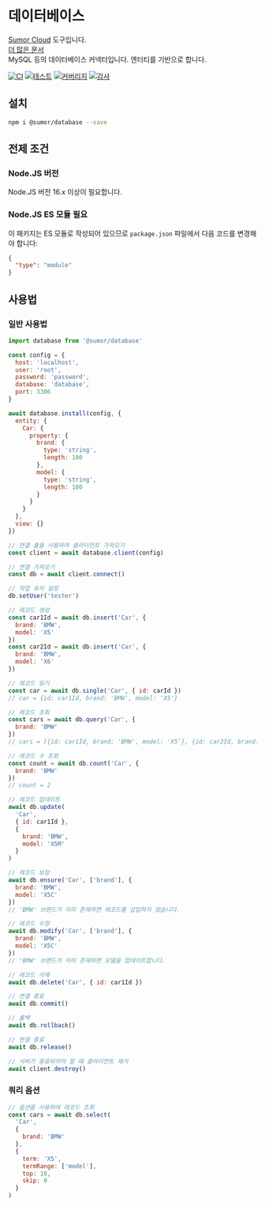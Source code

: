 # 데이터베이스

[Sumor Cloud](https://sumor.cloud) 도구입니다.  
[더 많은 문서](https://sumor.cloud/database)  
MySQL 등의 데이터베이스 커넥터입니다. 엔터티를 기반으로 합니다.

[![CI](https://github.com/sumor-cloud/database/actions/workflows/ci.yml/badge.svg)](https://github.com/sumor-cloud/database/actions/workflows/ci.yml)
[![테스트](https://github.com/sumor-cloud/database/actions/workflows/ut.yml/badge.svg)](https://github.com/sumor-cloud/database/actions/workflows/ut.yml)
[![커버리지](https://github.com/sumor-cloud/database/actions/workflows/coverage.yml/badge.svg)](https://github.com/sumor-cloud/database/actions/workflows/coverage.yml)
[![감사](https://github.com/sumor-cloud/database/actions/workflows/audit.yml/badge.svg)](https://github.com/sumor-cloud/database/actions/workflows/audit.yml)

## 설치

```bash
npm i @sumor/database --save
```

## 전제 조건

### Node.JS 버전

Node.JS 버전 16.x 이상이 필요합니다.

### Node.JS ES 모듈 필요

이 패키지는 ES 모듈로 작성되어 있으므로 `package.json` 파일에서 다음 코드를 변경해야 합니다:

```json
{
  "type": "module"
}
```

## 사용법

### 일반 사용법

```js
import database from '@sumor/database'

const config = {
  host: 'localhost',
  user: 'root',
  password: 'password',
  database: 'database',
  port: 3306
}

await database.install(config, {
  entity: {
    Car: {
      property: {
        brand: {
          type: 'string',
          length: 100
        },
        model: {
          type: 'string',
          length: 100
        }
      }
    }
  },
  view: {}
})

// 연결 풀을 사용하여 클라이언트 가져오기
const client = await database.client(config)

// 연결 가져오기
const db = await client.connect()

// 작업 유저 설정
db.setUser('tester')

// 레코드 생성
const car1Id = await db.insert('Car', {
  brand: 'BMW',
  model: 'X5'
})
const car2Id = await db.insert('Car', {
  brand: 'BMW',
  model: 'X6'
})

// 레코드 읽기
const car = await db.single('Car', { id: carId })
// car = {id: car1Id, brand: 'BMW', model: 'X5'}

// 레코드 조회
const cars = await db.query('Car', {
  brand: 'BMW'
})
// cars = [{id: car1Id, brand: 'BMW', model: 'X5'}, {id: car2Id, brand: 'BMW', model: 'X6'}]

// 레코드 수 조회
const count = await db.count('Car', {
  brand: 'BMW'
})
// count = 2

// 레코드 업데이트
await db.update(
  'Car',
  { id: car1Id },
  {
    brand: 'BMW',
    model: 'X5M'
  }
)

// 레코드 보장
await db.ensure('Car', ['brand'], {
  brand: 'BMW',
  model: 'X5C'
})
// 'BMW' 브랜드가 이미 존재하면 레코드를 삽입하지 않습니다.

// 레코드 수정
await db.modify('Car', ['brand'], {
  brand: 'BMW',
  model: 'X5C'
})
// 'BMW' 브랜드가 이미 존재하면 모델을 업데이트합니다.

// 레코드 삭제
await db.delete('Car', { id: car1Id })

// 연결 종료
await db.commit()

// 롤백
await db.rollback()

// 연결 종료
await db.release()

// 서버가 종료되어야 할 때 클라이언트 제거
await client.destroy()
```

### 쿼리 옵션

```js
// 옵션을 사용하여 레코드 조회
const cars = await db.select(
  'Car',
  {
    brand: 'BMW'
  },
  {
    term: 'X5',
    termRange: ['model'],
    top: 10,
    skip: 0
  }
)
```